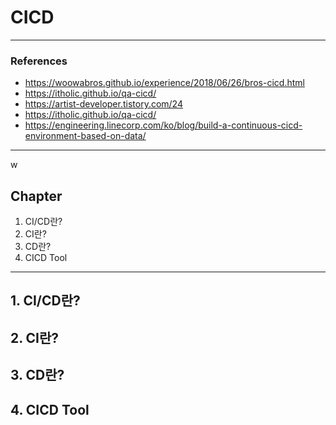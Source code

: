 # CICD

---

### References

- https://woowabros.github.io/experience/2018/06/26/bros-cicd.html
- https://itholic.github.io/qa-cicd/
- https://artist-developer.tistory.com/24
- https://itholic.github.io/qa-cicd/
- https://engineering.linecorp.com/ko/blog/build-a-continuous-cicd-environment-based-on-data/

---

w

## Chapter

1. CI/CD란?
2. CI란?
3. CD란?
4. CICD Tool

---

## 1. CI/CD란?

## 2. CI란?

## 3. CD란?

## 4. CICD Tool
